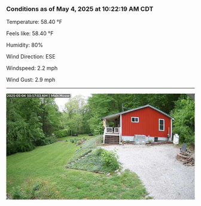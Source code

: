 ### Conditions as of May 4, 2025 at 10:22:19 AM CDT 

Temperature: 58.40 &deg;F

Feels like: 58.40 &deg;F

Humidity: 80%

Wind Direction: ESE

Windspeed: 2.2 mph

Wind Gust: 2.9 mph

---

<img src="./images/latest.jpeg"/>

